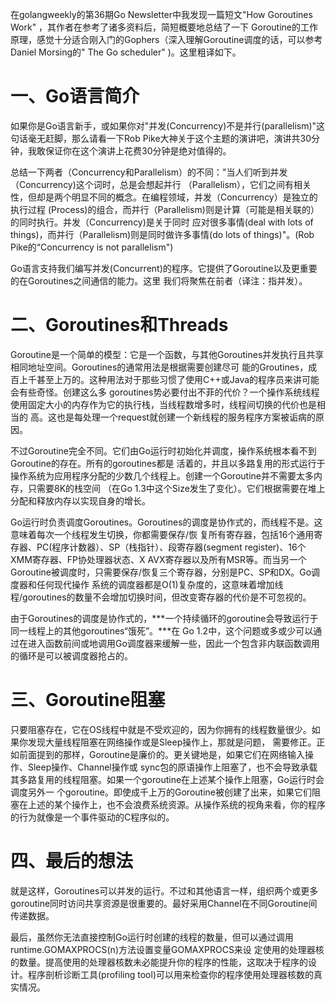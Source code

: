 在golangweekly的第36期Go Newsletter中我发现一篇短文"How Goroutines Work" ，其作者在参考了诸多资料后，简短概要地总结了一下 Goroutine的工作原理，感觉十分适合刚入门的Gophers（深入理解Goroutine调度的话，可以参考Daniel Morsing的" The Go scheduler" )。这里粗译如下。

# 一、Go语言简介

如果你是Go语言新手，或如果你对"并发(Concurrency)不是并行(parallelism)"这句话毫无赶脚，那么请看一下Rob Pike大神关于这个主题的演讲吧，演讲共30分 钟，我敢保证你在这个演讲上花费30分钟是绝对值得的。

总结一下两者（Concurrency和Parallelism）的不同："当人们听到并发（Concurrency)这个词时，总是会想起并行 （Parallelism），它们之间有相关性，但却是两个明显不同的概念。在编程领域，并发（Concurrency）是独立的执行过程 (Process)的组合，而并行（Parallelism)则是计算（可能是相关联的）的同时执行。并发（Concurrency)是关于同时 应对很多事情(deal with lots of things)，而并行（Parallelism)则是同时做许多事情(do lots of things)"。(Rob Pike的“Concurrency is not parallelism")

Go语言支持我们编写并发(Concurrent)的程序。它提供了Goroutine以及更重要的在Goroutines之间通信的能力。这里 我们将聚焦在前者（译注：指并发）。

# 二、Goroutines和Threads

Goroutine是一个简单的模型：它是一个函数，与其他Goroutines并发执行且共享相同地址空间。Goroutines的通常用法是根据需要创建尽可 能的Groutines，成百上千甚至上万的。这种用法对于那些习惯了使用C++或Java的程序员来讲可能会有些奇怪。创建这么多 goroutines势必要付出不菲的代价？一个操作系统线程使用固定大小的内存作为它的执行栈，当线程数增多时，线程间切换的代价也是相当的 高。这也是每处理一个request就创建一个新线程的服务程序方案被诟病的原因。

不过Goroutine完全不同。它们由Go运行时初始化并调度，操作系统根本看不到Goroutine的存在。所有的goroutines都是 活着的，并且以多路复用的形式运行于操作系统为应用程序分配的少数几个线程上。创建一个Goroutine并不需要太多内存，只需要8K的栈空间 （在Go 1.3中这个Size发生了变化）。它们根据需要在堆上分配和释放内存以实现自身的增长。

Go运行时负责调度Goroutines。Goroutines的调度是协作式的，而线程不是。这意味着每次一个线程发生切换，你都需要保存/恢 复所有寄存器，包括16个通用寄存器、PC(程序计数器）、SP（栈指针）、段寄存器(segment register)、16个XMM寄存器、FP协处理器状态、X AVX寄存器以及所有MSR等。而当另一个Goroutine被调度时，只需要保存/恢复三个寄存器，分别是PC、SP和DX。Go调度器和任何现代操作 系统的调度器都是O(1)复杂度的，这意味着增加线程/goroutines的数量不会增加切换时间，但改变寄存器的代价是不可忽视的。

由于Goroutines的调度是协作式的，***一个持续循环的goroutine会导致运行于同一线程上的其他goroutines“饿死”。***在 Go 1.2中，这个问题或多或少可以通过在进入函数前间或地调用Go调度器来缓解一些，因此一个包含非内联函数调用的循环是可以被调度器抢占的。

# 三、Goroutine阻塞

只要阻塞存在，它在OS线程中就是不受欢迎的，因为你拥有的线程数量很少。如果你发现大量线程阻塞在网络操作或是Sleep操作上，那就是问题， 需要修正。正如前面提到的那样，Goroutine是廉价的。更关键地是，如果它们在网络输入操作、Sleep操作、Channel操作或 sync包的原语操作上阻塞了，也不会导致承载其多路复用的线程阻塞。如果一个goroutine在上述某个操作上阻塞，Go运行时会调度另外一 个goroutine。即使成千上万的Goroutine被创建了出来，如果它们阻塞在上述的某个操作上，也不会浪费系统资源。从操作系统的视角来看，你的程序的行为就像是一个事件驱动的C程序似的。

# 四、最后的想法

就是这样，Goroutines可以并发的运行。不过和其他语言一样，组织两个或更多goroutine同时访问共享资源是很重要的。最好采用Channel在不同Goroutine间传递数据。

最后，虽然你无法直接控制Go运行时创建的线程的数量，但可以通过调用runtime.GOMAXPROCS(n)方法设置变量GOMAXPROCS来设 定使用的处理器核的数量。提高使用的处理器核数未必能提升你的程序的性能，这取决于程序的设计。程序剖析诊断工具(profiling tool)可以用来检查你的程序使用处理器核数的真实情况。